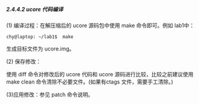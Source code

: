 
##### 2.4.4.2 ucore 代码编译

(1) 编译过程：在解压缩后的 ucore 源码包中使用 make 命令即可。例如 lab1中：

	chy@laptop: ~/lab1$  make

生成目标文件为 ucore.img。

(2) 保存修改：

使用 diff 命令对修改后的 ucore 代码和 ucore 源码进行比较，比较之前建议使用 make clean 命令清除不必要文件。(如果有ctags 文件，需要手工清除。)

(3)应用修改：参见 patch 命令说明。
 